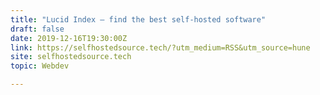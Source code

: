 ```yaml
---
title: "Lucid Index – find the best self-hosted software"
draft: false
date: 2019-12-16T19:30:00Z
link: https://selfhostedsource.tech/?utm_medium=RSS&utm_source=hune
site: selfhostedsource.tech
topic: Webdev  

---
```

